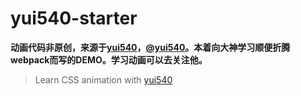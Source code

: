 # yui540-starter

**动画代码非原创，来源于[yui540](https://github.com/yui540)，[@yui540](https://twitter.com/yui540)。本着向大神学习顺便折腾webpack而写的DEMO。学习动画可以去关注他。**

> Learn CSS animation with [yui540](https://github.com/yui540)
